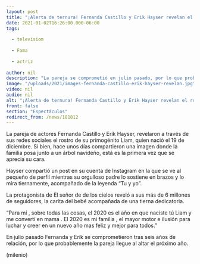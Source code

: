 ```yaml
---
layout: post
title: "¡Alerta de ternura! Fernanda Castillo y Erik Hayser revelan el rostro de Liam, su bebé"
date: 2021-01-02T16:26:00.000-06:00
tags:
  
  - televisiom
  
  - Fama
  
  - actriz
  
author: nil
description: "La pareja se comprometió en julio pasado, por lo que probablemente lleguen al altar este 2021. "
image: "/uploads/2021/images-fernanda-castillo-erik-hayser-revelan.jpg"
video: nil
audio: nil
alt: "¡Alerta de ternura! Fernanda Castillo y Erik Hayser revelan el rostro de Liam, su bebé"
front: false
section: "Espectáculos"
redirect_from: /news/181812
---
```


La pareja de actores Fernanda Castillo y Erik Hayser, revelaron a través de sus redes sociales el rostro de su primogénito Liam, quien nació el 19 de diciembre. Si bien, hace unos días compartieron una imagen donde la familia posa junto a un árbol navideño, está es la primera vez que se aprecia su cara. 

Hayser compartió un post en su cuenta de Instagram en la que se ve al pequeño de perfil mientras su orgulloso padre lo sostiene en brazos y lo mira tiernamente, acompañado de la leyenda “Tu y yo”. 

La protagonista de El señor de de los cielos reveló a sus más de 6 millones de seguidores, la carita del bebé acompañada de una tierna dedicatoria. 

“Para mí , sobre todas las cosas, el 2020 es el año en que naciste tú Liam y me convertí en mama . El 2020 es mi familia , el mayor motor e ilusión para luchar y creer en un nuevo año mas feliz y mejor para todos.” 

En julio pasado Fernanda y Erik se comprometieron tras seis años de relación, por lo que probablemente la pareja llegue al altar el próximo año.​

(milenio)